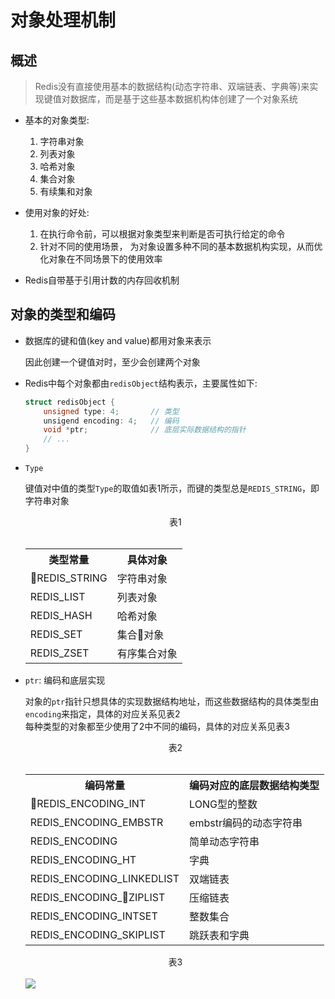# 对象处理机制

## 概述

> Redis没有直接使用基本的数据结构(动态字符串、双端链表、字典等)来实现键值对数据库，而是基于这些基本数据机构体创建了一个对象系统
- 基本的对象类型:

  1. 字符串对象
  2. 列表对象
  3. 哈希对象
  4. 集合对象
  5. 有续集和对象
   
- 使用对象的好处:  

    1. 在执行命令前，可以根据对象类型来判断是否可执行给定的命令
    2. 针对不同的使用场景， 为对象设置多种不同的基本数据机构实现，从而优化对象在不同场景下的使用效率

- Redis自带基于引用计数的内存回收机制
  
## 对象的类型和编码

- 数据库的键和值(key and value)都用对象来表示

    因此创建一个键值对时，至少会创建两个对象

- Redis中每个对象都由`redisObject`结构表示，主要属性如下:

    ```c
    struct redisObject {
        unsigned type: 4;       // 类型
        unsigend encoding: 4;   // 编码
        void *ptr;              // 底层实际数据结构的指针
        // ...
    }
    ```


- `Type`

    键值对中值的类型`Type`的取值如表1所示，而键的类型总是`REDIS_STRING`，即字符串对象

    <div id=t-right>
        <center>表1</center> <br>
        <table>
            <tr>
                <th>类型常量</th>
                <th>具体对象</th>
            </tr>
            <tr>
                <td>REDIS_STRING</td>
                <td>字符串对象</td>
            </tr>
            <tr>
                <td>REDIS_LIST</td>
                <td>列表对象</td>
            </tr>
            <tr>
                <td>REDIS_HASH</td>
                <td>哈希对象</td>
            </tr><tr>
                <td>REDIS_SET</td>
                <td>集合对象</td>
            </tr>
            <tr>
                <td>REDIS_ZSET</td>
                <td>有序集合对象</td>
            </tr>
        </table>
    </div>

- `ptr`: 编码和底层实现

    对象的`ptr`指针只想具体的实现数据结构地址，而这些数据结构的具体类型由`encoding`来指定，具体的对应关系见表2   
    每种类型的对象都至少使用了2中不同的编码，具体的对应关系见表3

    <div id=t-left>
        <center>表2</center> <br>
        <table>
            <tr>
                <th>编码常量</th>
                <th>编码对应的底层数据结构类型</th>
            </tr>
            <tr>
                <td>REDIS_ENCODING_INT</td>
                <td>LONG型的整数</td>
            </tr>
            <tr>
                <td>REDIS_ENCODING_EMBSTR</td>
                <td>embstr编码的动态字符串</td>
            </tr>
            <tr>
                <td>REDIS_ENCODING</td>
                <td>简单动态字符串</td>
            </tr><tr>
                <td>REDIS_ENCODING_HT</td>
                <td>字典</td>
            </tr>
            <tr>
                <td>REDIS_ENCODING_LINKEDLIST</td>
                <td>双端链表</td>
            </tr>
            <tr>
                <td>REDIS_ENCODING_ZIPLIST</td>
                <td>压缩链表</td>
            </tr>
            <tr>
                <td>REDIS_ENCODING_INTSET</td>
                <td>整数集合</td>
            </tr>
            <tr>
                <td>REDIS_ENCODING_SKIPLIST</td>
                <td>跳跃表和字典</td>
            </tr>
        </table>
    </div>
    <div id=t-left class='t'>
    <center>表3</center> <br>
    <img src='imgs/encoding.png' style="margin: 0 auto;">
    </div>